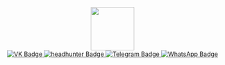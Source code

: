 <div id="header" align="center">
  <img src="https://media.giphy.com/media/M9gbBd9nbDrOTu1Mqx/giphy.gif" width="100"/>

<div id="badges">
  <a href="your-linkedin-URL">
    <img src="https://img.shields.io/badge/ВКонтакте-blue?logo=VK&logoColor=white" alt="VK Badge"/>
  </a>
  <a href="your-youtube-URL">
    <img src="https://img.shields.io/badge/hh.ru-red?logo=headhunter&logoColor=white" alt="headhunter Badge"/>
  </a>
  <a href="your-twitter-URL">
    <img src="https://img.shields.io/badge/Telegram-blue?logo=Telegram&logoColor=white" alt="Telegram Badge"/>
  </a>
  <a href="your-twitter-URL">
    <img src="https://img.shields.io/badge/WhatsApp-green?logo=WhatsApp&logoColor=white" alt="WhatsApp Badge"/>
  </a>
</div>

